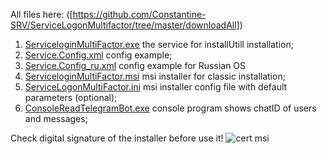 All files here: ([https://github.com/Constantine-SRV/ServiceLogonMultifactor/tree/master/downloadAll])
1. [ServiceloginMultiFactor.exe](https://github.com/Constantine-SRV/ServiceLogonMultifactor/blob/master/Distr_MSI_EXE/ServiceLogonMultifactor.exe)  the service for installUtill installation;
2. [Service.Config.xml](https://github.com/Constantine-SRV/ServiceLogonMultifactor/blob/master/Distr_MSI_EXE/Service.Config.xml) config example;
3. [Service.Config_ru.xml](https://github.com/Constantine-SRV/ServiceLogonMultifactor/blob/master/Distr_MSI_EXE/Service.Config_ru.xml)  config example for Russian OS
4. [ServiceloginMultiFactor.msi](https://github.com/Constantine-SRV/ServiceLogonMultifactor/blob/master/Distr_MSI_EXE/ServiceLogonMultiFactor.msi) msi installer for classic installation;
5. [ServiceLogonMultiFactor.ini](https://github.com/Constantine-SRV/ServiceLogonMultifactor/blob/master/Distr_MSI_EXE/ServiceLogonMultiFactor.ini)  msi installer config file with default parameters (optional);
6. [ConsoleReadTelegramBot.exe](https://github.com/Constantine-SRV/ServiceLogonMultifactor/blob/master/Distr_MSI_EXE/ConsoleReadTelegramBot.exe)  console program shows chatID of users and messages;

Check digital signature of the installer before use it!
![cert msi](https://github.com/Constantine-SRV/ServiceLogonMultifactor/blob/master/documentation/MSI-CERT-2.JPG)